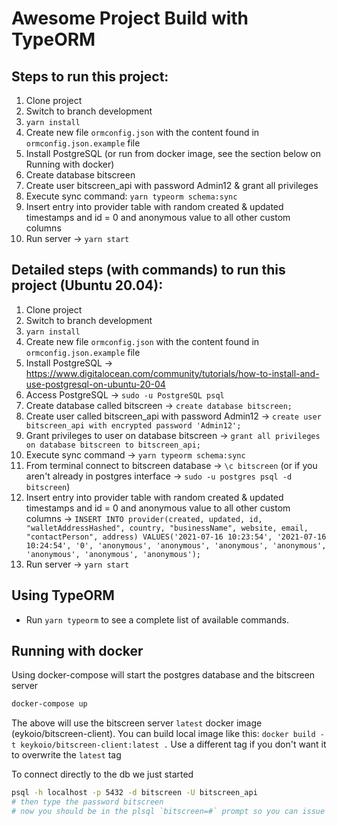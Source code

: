 # Awesome Project Build with TypeORM

## Steps to run this project:
1. Clone project
2. Switch to branch development
3. `yarn install`
4. Create new file `ormconfig.json` with the content found in `ormconfig.json.example` file
5. Install PostgreSQL (or run from docker image, see the section below on Running with docker)
6. Create database bitscreen
7. Create user bitscreen_api with password Admin12 & grant all privileges
8. Execute sync command: `yarn typeorm schema:sync`
9. Insert entry into provider table with random created & updated timestamps and id = 0 and anonymous value to all other custom columns 
10. Run server -> `yarn start`


## Detailed steps (with commands) to run this project (Ubuntu 20.04):
1. Clone project
2. Switch to branch development
3. `yarn install`
4. Create new file `ormconfig.json` with the content found in `ormconfig.json.example` file
5. Install PostgreSQL -> https://www.digitalocean.com/community/tutorials/how-to-install-and-use-postgresql-on-ubuntu-20-04
6. Access PostgreSQL -> `sudo -u PostgreSQL psql`
7. Create database called bitscreen -> `create database bitscreen;`
8. Create user called bitscreen_api with password Admin12 -> `create user bitscreen_api with encrypted password 'Admin12';`
9. Grant privileges to user on database bitscreen -> `grant all privileges on database bitscreen to bitscreen_api;`
10. Execute sync command -> `yarn typeorm schema:sync`
11. From terminal connect to bitscreen database -> `\c bitscreen` (or if you aren't already in postgres interface -> `sudo -u postgres psql -d bitscreen`)
12. Insert entry into provider table with random created & updated timestamps and id = 0 and anonymous value to all other custom columns -> 
`INSERT INTO provider(created, updated, id, "walletAddressHashed", country, "businessName", website, email, "contactPerson", address) VALUES('2021-07-16 10:23:54', '2021-07-16 10:24:54', '0', 'anonymous', 'anonymous', 'anonymous', 'anonymous', 'anonymous', 'anonymous', 'anonymous');`
12. Run server -> `yarn start`

## Using TypeORM
- Run `yarn typeorm` to see a complete list of available commands.


## Running with docker
Using docker-compose will start the postgres database and the bitscreen server
```bash
docker-compose up
```

The above will use the bitscreen server `latest` docker image (eykoio/bitscreen-client).
You can build local image like this:
`docker build -t keykoio/bitscreen-client:latest .`
Use a different tag if you don't want it to overwrite the `latest` tag

To connect directly to the db we just started
```bash
psql -h localhost -p 5432 -d bitscreen -U bitscreen_api 
# then type the password bitscreen 
# now you should be in the plsql `bitscreen=#` prompt so you can issue commands

```
